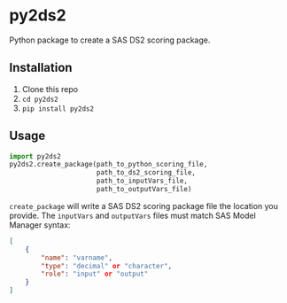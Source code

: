 # py2ds2

Python package to create a SAS DS2 scoring package.

## Installation

1. Clone this repo
2. `cd py2ds2`
3. `pip install py2ds2`

## Usage

```py
import py2ds2
py2ds2.create_package(path_to_python_scoring_file,
                      path_to_ds2_scoring_file,
                      path_to_inputVars_file,
                      path_to_outputVars_file)
```

`create_package` will write a SAS DS2 scoring package file the location you provide. The `inputVars` and `outputVars` files must match SAS Model Manager syntax:

```json
[
	{
		"name": "varname",
		"type": "decimal" or "character",
		"role": "input" or "output"
	}
]
```
